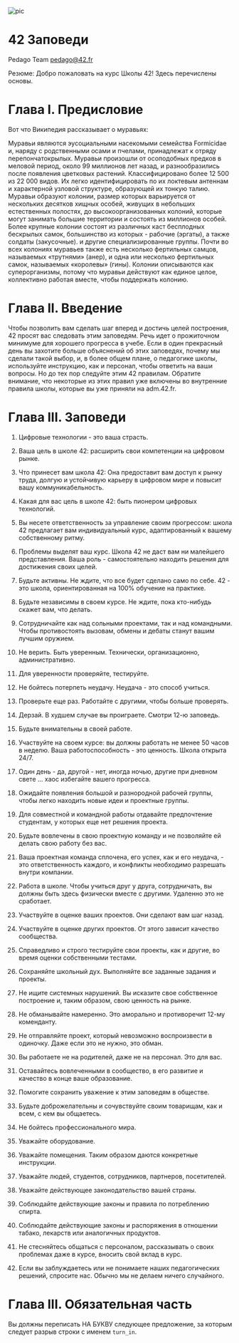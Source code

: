  ![pic](https://github.com/evgenkarlson/Subjects___School_42/tree/master/03_Norme____(Нормы_и_Правила_Школы)/src/page1image3852832-small-13.png)

 # 42 Заповеди

Pedago Team pedago@42.fr

Резюме: Добро пожаловать на курс Школы 42! Здесь перечислены основы.



# Глава I. Предисловие

Вот что Википедия рассказывает о муравьях:

Муравьи являются эусоциальными насекомыми семейства Formicidae и, наряду с родственными осами и пчелами, принадлежат к отряду перепончатокрылых. Муравьи произошли от осоподобных предков в меловой период, около 99 миллионов лет назад, и разнообразились после появления цветковых растений. Классифицировано более 12 500 из 22 000 видов. Их легко идентифицировать по их локтевым антеннам и характерной узловой структуре, образующей их тонкую талию.
Муравьи образуют колонии, размер которых варьируется от нескольких десятков хищных особей, живущих в небольших естественных полостях, до высокоорганизованных колоний, которые могут занимать большие территории и состоять из миллионов особей. Более крупные колонии состоят из различных каст бесплодных бескрылых самок, большинство из которых - рабочие (эргаты), а также солдаты (закусочные).
и другие специализированные группы. Почти во всех колониях муравьев также есть несколько фертильных самцов, называемых «трутнями» (анер), и одна или несколько фертильных самок, называемых «королевы» (гины). Колонии описываются как суперорганизмы, потому что муравьи действуют как единое целое, коллективно работая вместе, чтобы поддержать колонию.



# Глава II. Введение

Чтобы позволить вам сделать шаг вперед и достичь целей построения, 42 просят вас следовать этим заповедям. Речь идет о прожиточном минимуме для хорошего прогресса в учебе. Если в один прекрасный день вы захотите больше объяснений об этих заповедях, почему мы сделали такой выбор, и, в более общем плане, о педагогике школы, используйте инструкцию, как и персонал, чтобы ответить на ваши вопросы. Но до тех пор следуйте этим 42 правилам. Обратите внимание, что некоторые из этих правил уже включены во внутренние правила школы, которые вы уже приняли на adm.42.fr.



# Глава III. Заповеди

1. Цифровые технологии - это ваша страсть.

2. Ваша цель в школе 42: расширить свои компетенции на цифровом рынке.

3. Что принесет вам школа 42: Она предоставит вам доступ к рынку труда, долгую и устойчивую карьеру в цифровом мире и повысит вашу коммуникабельность.

4. Какая для вас цель в школе 42: быть пионером цифровых технологий.

5. Вы несете ответственность за управление своим прогрессом: школа 42 предлагает вам индивидуальный курс, адаптированный к вашему собственному ритму.

6. Проблемы выделят ваш курс. Школа 42 не даст вам ни малейшего представления. Ваша роль - самостоятельно находить решения для достижения своих целей.

7. Будьте активны. Не ждите, что все будет сделано само по себе. 42 - это школа, ориентированная на 100% обучение на практике.

8. Будьте независимы в своем курсе. Не ждите, пока кто-нибудь скажет вам, что делать.

9. Сотрудничайте как над сольными проектами, так и над командными. Чтобы противостоять вызовам, обмены и дебаты станут вашим лучшим оружием.

10. Не верить. Быть уверенным. Технически, организационно, административно.

11. Для уверенности проверяйте, тестируйте.

12. Не бойтесь потерпеть неудачу. Неудача - это способ учиться.

13. Проверьте еще раз. Работайте с другими, чтобы больше проверять.

14. Дерзай. В худшем случае вы проиграете. Смотри 12-ю заповедь.

15. Будьте внимательны в своей работе.

16. Участвуйте на своем курсе: вы должны работать не менее 50 часов в неделю. Ваша работоспособность - это ценность. Школа открыта 24/7.

17. Один день - да, другой - нет, иногда ночью, другие при дневном свете ... хаос избегайте вашего прогресса.

18. Ожидайте появления большой и разнородной рабочей группы, чтобы легко находить новые идеи и проектные группы.

19. Для совместной и командной работы отдавайте предпочтение студентам, у которых еще нет решения проекта.

20. Будьте вовлечены в свою проектную команду и не позволяйте ей делать свою работу без вас.

21. Ваша проектная команда сплочена, его успех, как и его неудача, - это ответственность каждого, и конфликты необходимо разрешать внутри компании.

22. Работа в школе. Чтобы учиться друг у друга, сотрудничать, вы должны быть здесь физически вместе с другими. Удаленно это не сработает.

23. Участвуйте в оценке ваших проектов. Они сделают вам шаг назад.

24. Участвуйте в оценке других проектов. От этого зависит качество сообщества.

25. Справедливо и строго тестируйте свои проекты, как и другие, во время оценки собственными тестами.

26. Сохраняйте школьный дух. Выполняйте все заданные задания и проекты.

27. Не ищите системных нарушений. Вы исказите свое собственное построение и, таким образом, свою ценность на рынке.

28. Не обманывайте намеренно. Это аморально и противоречит 12-му коменданту.

29. Не отправляйте проект, который невозможно воспроизвести в одиночку. Даже если это не нужно, это обман.

30. Вы работаете не на родителей, даже не на персонал. Это для вас.

31. Оставайтесь вовлеченными в сообщество, в его развитие и качество в конце
ваше образование.

32. Помогите сохранить уважение к этим заповедям в обществе.

33. Будьте доброжелательны и сочувствуйте своим товарищам, как и всем, с кем вы общаетесь.

34. Не бойтесь профессионального мира.

35. Уважайте оборудование.

36. Уважайте помещения. Таким образом даются конкретные инструкции.

37. Уважайте людей, студентов, сотрудников, партнеров, посетителей.

38. Уважайте действующее законодательство вашей страны.

39. Соблюдайте действующие законы и правила по потреблению спирта.

40. Соблюдайте действующие законы и распоряжения в отношении табако, лекарств или аналогичных продуктов.

41. Не стесняйтесь общаться с персоналом, рассказывать о своих проблемах даже в курсе, вносить свой вклад в курс.

42. Если вы заблуждаетесь или не понимаете наших педагогических решений, спросите нас. Обычно мы не делаем ничего случайного.



# Глава III. Обязательная часть

Вы должны переписать НА БУКВУ следующее предложение, за которым следует разрыв строки с именем `turn_in`.
